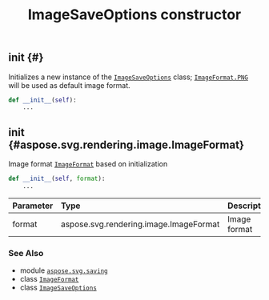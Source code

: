 ﻿---
title: ImageSaveOptions constructor
second_title: Aspose.SVG for Python via .NET API References
description: 
type: docs
weight: 10
url: /python-net/aspose.svg.saving/imagesaveoptions/__init__/
is_root: false
---

## __init__ {#}

Initializes a new instance of the [`ImageSaveOptions`](/svg/python-net/aspose.svg.saving/imagesaveoptions) class; [`ImageFormat.PNG`](/svg/python-net/aspose.svg.rendering.image/imageformat#PNG) will be used as default image format.



```python
def __init__(self):
    ...
```




## __init__ {#aspose.svg.rendering.image.ImageFormat}

Image format [`ImageFormat`](/svg/python-net/aspose.svg.rendering.image/imageformat) based on initialization



```python
def __init__(self, format):
    ...
```


| Parameter | Type | Description |
| :- | :- | :- |
| format | aspose.svg.rendering.image.ImageFormat | Image format |



### See Also
* module [`aspose.svg.saving`](../../)
* class [`ImageFormat`](/svg/python-net/aspose.svg.rendering.image/imageformat)
* class [`ImageSaveOptions`](/svg/python-net/aspose.svg.saving/imagesaveoptions)
